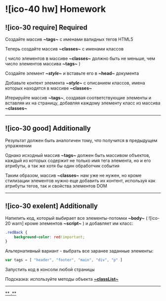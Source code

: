 # ![ico-40 hw] Homework

## ![ico-30 require] Required

Создайте массив **~tags~** с именами валидных тегов HTML5

Теперь создайте массив **~classes~** с именами классов

( число элементов в массиве **~classes~** должно быть не меньше, чем число элементов массива **~tags~** )

Создайте элемент **_~style~_** и вставьте его в **~head~** документа

Добавьте контент элемента **_~style~_** с описанием классов, имена которых находятся в массиве **~classes~**

Итерируйте массив **~tags~**, создавая соответствующие элементы и вставляя их на страницу, добавляя каждому элементу класс из массива **~classes~**

_______________________________________

## ![ico-30 good] Additionally

Результат должен быть аналогичен тому, что получится в предыдущем упражнении

Однако исходный массив **~tags~** должен быть массивом объектов, каждый из которых содержит не только имя тега элемента, но и его атрибуты, а так же хотя бы один обработчик события

Таким образом, массив **~classes~** нам уже не нужен, но кроме стилизации элементов нужно еще добавить их контент, используя как атрибуты тегов, так и свойства элементов DOM

_________________________________________

## ![ico-30 exelent] Additionally

Напилить код, который выбирает все элементы-потомки **~body~** ( ![ico-20 warn] кроме элементов **~script~** ) и добавляет им класc:

~~~css
.redBack {
    background-color: red!important;
}
~~~

Альтернативный вариант - выбрать все заранее заданные элементы:

~~~javascript
var tags = [ "header", "footer", "main", "div", "p" ]
~~~

Запустить код в консоли любой страницы

Подсказка: используйте методы объекта [**~classList~**](https://developer.mozilla.org/en-US/docs/Web/API/Element/classList)

_________________

[** .**](src/lessons/hw-06-3-answer.html)
